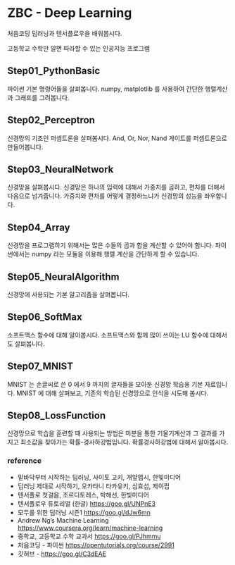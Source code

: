 # ZBC - Deep Learning

처음코딩 딥러닝과 텐서플로우을 배워봅시다.

고등학교 수학만 알면 따라할 수 있는 인공지능 프로그램



## Step01_PythonBasic

파이썬 기본 명령어들을 살펴봅니다.
numpy, matplotlib 를 사용하여 간단한 행렬계산과 그래프를 그려봅니다.


## Step02_Perceptron

신경망의 기초인 퍼셉트론을 살펴봅시다.
And, Or, Nor, Nand 게이트를 퍼셉트론으로 만들어봅니다.

## Step03_NeuralNetwork

신경망을 살펴봅시다. 신경망은 하나의 입력에 대해서 가중치를 곱하고, 편차를 더해서 다음으로 넘겨줍니다.
가중치와 편차를 어떻게 결정하느냐가 신경망의 성능을 좌우합니다.

## Step04_Array

신경망을 프로그램하기 위해서는 많은 수들의 곱과 합을 계산할 수 있어야 합니다.
파이썬에서는 numpy 라는 모듈을 이용해 행렬 계산을 간단하게 할 수 있습니다.

## Step05_NeuralAlgorithm

신경망에 사용되는 기본 알고리즘을 살펴봅니다.

## Step06_SoftMax

소프트맥스 함수에 대해 알아봅시다. 소프트맥스와 함께 많이 쓰이는 LU 함수에 대해서도 살펴봅니다. 

## Step07_MNIST

MNIST 는 손글씨로 쓴 0 에서 9 까지의 글자들을 모아둔 신경망 학습용 기본 자료입니다.
MNIST 에 대해 살펴보고, 기존의 학습된 신경망으로 인식을 시도해 봅시다.

## Step08_LossFunction

신경망으로 학습을 훈련할 때 사용되는 방법은 미분을 통한 기울기계산과 그 결과를 가지고 최소값을 찾아가는 확률-경사하강법입니다. 확률경사하강법에 대해서 알아봅시다.






### reference

* 밑바닥부터 시작하는 딥러닝, 사이토 고키, 개앞맵시, 한빛미디어
* 딥러닝 제대로 시작하기, 오카타니 타카유키, 심효섭, 제이펍
* 텐서플로 첫걸음, 조르디토레스, 박해선, 한빛미디어
* 텐서플로우 튜토리얼 (한글) https://goo.gl/UNPnE3
* 모두를 위한 딥러닝 시즌1  https://goo.gl/dJw6mn
* Andrew Ng’s Machine Learning   https://www.coursera.org/learn/machine-learning
* 중학교, 고등학교 수학 교과서  https://goo.gl/PJhmmu
* 처음코딩 - 파이썬  https://opentutorials.org/course/2991
* 깃허브 - https://goo.gl/C3dEAE
